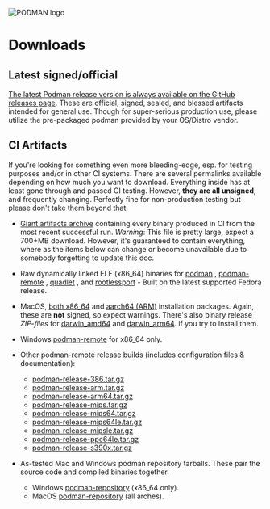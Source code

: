 ![PODMAN logo](https://raw.githubusercontent.com/containers/common/main/logos/podman-logo-full-vert.png)

# Downloads

## Latest signed/official

[The latest Podman release version is always available on the GitHub releases
page](https://github.com/containers/podman/releases/latest).  These are official,
signed, sealed, and blessed artifacts intended for general use.  Though for
super-serious production use, please utilize the pre-packaged podman provided
by your OS/Distro vendor.

## CI Artifacts

If you're looking for something even more bleeding-edge, esp. for testing
purposes and/or in other CI systems.  There are several permalinks available
depending on how much you want to download.  Everything inside has at least
gone through and passed CI testing.  However, **they are all unsigned**, and
frequently changing.  Perfectly fine for non-production testing but please
don't take them beyond that.

* [Giant artifacts
  archive](https://api.cirrus-ci.com/v1/artifact/github/containers/podman/Artifacts/binary.zip)
  containing every binary produced in CI from the most recent successful run.
  *Warning*: This file is pretty large, expect a 700+MB download.  However,
  it's guaranteed to contain everything, where as the items below can change
  or become unavailable due to somebody forgetting to update this doc.

<!--

WARNING:  The items linked below all come from scripts in the `artifacts_task`
map of `.cirrus.yml`.  When adding or updating any item below, please ensure it
matches corresponding changes in the artifacts task.

-->

* Raw dynamically linked ELF (x86_64) binaries for [podman](https://api.cirrus-ci.com/v1/artifact/github/containers/podman/Artifacts/binary/podman)
  , [podman-remote](https://api.cirrus-ci.com/v1/artifact/github/containers/podman/Artifacts/binary/podman-remote)
  , [quadlet](https://api.cirrus-ci.com/v1/artifact/github/containers/podman/Artifacts/binary/quadlet)
  , and
  [rootlessport](https://api.cirrus-ci.com/v1/artifact/github/containers/podman/Artifacts/binary/rootlessport) -
  Built on the latest supported Fedora release.
* MacOS,
  [both x86_64](https://api.cirrus-ci.com/v1/artifact/github/containers/podman/Artifacts/binary/podman-installer-macos-amd64.pkg)
  and
  [aarch64 (ARM)](https://api.cirrus-ci.com/v1/artifact/github/containers/podman/Artifacts/binary/podman-installer-macos-aarch64.pkg)
  installation packages.  Again, these are **not** signed, so expect warnings. There's
  also binary release *ZIP-files* for
  [darwin_amd64](https://api.cirrus-ci.com/v1/artifact/github/containers/podman/Artifacts/binary/podman-remote-release-darwin_amd64.zip)
  and
  [darwin_arm64](https://api.cirrus-ci.com/v1/artifact/github/containers/podman/Artifacts/binary/podman-remote-release-darwin_arm64.zip).
  if you try to install them.
* Windows [podman-remote](https://api.cirrus-ci.com/v1/artifact/github/containers/podman/Artifacts/binary/podman-remote-release-windows_amd64.zip) for x86_64 only.
* Other podman-remote release builds (includes configuration files & documentation):
  * [podman-release-386.tar.gz](https://api.cirrus-ci.com/v1/artifact/github/containers/podman/Artifacts/binary/podman-release-386.tar.gz)
  * [podman-release-arm.tar.gz](https://api.cirrus-ci.com/v1/artifact/github/containers/podman/Artifacts/binary/podman-release-arm.tar.gz)
  * [podman-release-arm64.tar.gz](https://api.cirrus-ci.com/v1/artifact/github/containers/podman/Artifacts/binary/podman-release-arm64.tar.gz)
  * [podman-release-mips.tar.gz](https://api.cirrus-ci.com/v1/artifact/github/containers/podman/Artifacts/binary/podman-release-mips.tar.gz)
  * [podman-release-mips64.tar.gz](https://api.cirrus-ci.com/v1/artifact/github/containers/podman/Artifacts/binary/podman-release-mips64.tar.gz)
  * [podman-release-mips64le.tar.gz](https://api.cirrus-ci.com/v1/artifact/github/containers/podman/Artifacts/binary/podman-release-mips64le.tar.gz)
  * [podman-release-mipsle.tar.gz](https://api.cirrus-ci.com/v1/artifact/github/containers/podman/Artifacts/binary/podman-release-mipsle.tar.gz)
  * [podman-release-ppc64le.tar.gz](https://api.cirrus-ci.com/v1/artifact/github/containers/podman/Artifacts/binary/podman-release-ppc64le.tar.gz)
  * [podman-release-s390x.tar.gz](https://api.cirrus-ci.com/v1/artifact/github/containers/podman/Artifacts/binary/podman-release-s390x.tar.gz)

* As-tested Mac and Windows podman repository tarballs.  These pair the source code and compiled binaries together.

  * Windows [podman-repository](https://api.cirrus-ci.com/v1/artifact/github/containers/podman/Artifacts/binary/windows_podman_repo.tar.bz2) (x86_64 only).
  * MacOS [podman-repository](https://api.cirrus-ci.com/v1/artifact/github/containers/podman/Artifacts/binary/mac_podman_repo.tar.bz2) (all arches).
